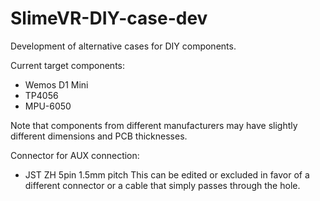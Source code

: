 # SlimeVR-DIY-case-dev
Development of alternative cases for DIY components.

Current target components:
 - Wemos D1 Mini
 - TP4056
 - MPU-6050

Note that components from different manufacturers may have slightly different dimensions and PCB thicknesses.

Connector for AUX connection:
 - JST ZH 5pin 1.5mm pitch
This can be edited or excluded in favor of a different connector or a cable that simply passes through the hole.

